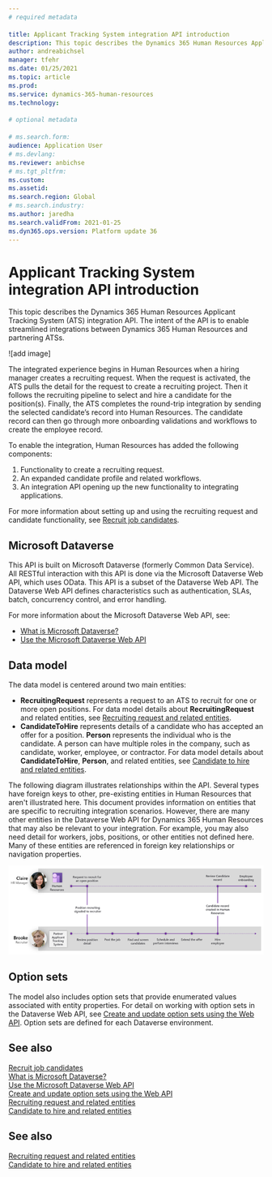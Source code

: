 ```yaml
---
# required metadata

title: Applicant Tracking System integration API introduction
description: This topic describes the Dynamics 365 Human Resources Applicant Tracking System (ATS) integration API.
author: andreabichsel
manager: tfehr
ms.date: 01/25/2021
ms.topic: article
ms.prod: 
ms.service: dynamics-365-human-resources
ms.technology: 

# optional metadata

# ms.search.form: 
audience: Application User
# ms.devlang: 
ms.reviewer: anbichse
# ms.tgt_pltfrm: 
ms.custom: 
ms.assetid: 
ms.search.region: Global
# ms.search.industry: 
ms.author: jaredha
ms.search.validFrom: 2021-01-25
ms.dyn365.ops.version: Platform update 36
---
```


# Applicant Tracking System integration API introduction

This topic describes the Dynamics 365 Human Resources Applicant Tracking System (ATS) integration API. The intent of the API is to enable streamlined integrations between Dynamics 365 Human Resources and partnering ATSs.

![add image]

The integrated experience begins in Human Resources when a hiring manager creates a recruiting request. When the request is activated, the ATS pulls the detail for the request to create a recruiting project. Then it follows the recruiting pipeline to select and hire a candidate for the position(s). Finally, the ATS completes the round-trip integration by sending the selected candidate’s record into Human Resources. The candidate record can then go through more onboarding validations and workflows to create the employee record.

To enable the integration, Human Resources has added the following components:

1.	Functionality to create a recruiting request.
2.	An expanded candidate profile and related workflows.
3.	An integration API opening up the new functionality to integrating applications.

For more information about setting up and using the recruiting request and candidate functionality, see [Recruit job candidates](hr-personnel-recruit.md).

## Microsoft Dataverse

This API is built on Microsoft Dataverse (formerly Common Data Service). All RESTful interaction with this API is done via the Microsoft Dataverse Web API, which uses OData. This API is a subset of the Dataverse Web API. The Dataverse Web API defines characteristics such as authentication, SLAs, batch, concurrency control, and error handling.

For more information about the Microsoft Dataverse Web API, see:

- [What is Microsoft Dataverse?](https://docs.microsoft.com/powerapps/maker/data-platform/data-platform-intro)
- [Use the Microsoft Dataverse Web API](https://docs.microsoft.com/powerapps/developer/data-platform/webapi/overview)

## Data model

The data model is centered around two main entities:

- **RecruitingRequest** represents a request to an ATS to recruit for one or more open positions. For data model details about **RecruitingRequest** and related entities, see [Recruiting request and related entities](hr-admin-integration-ats-api-recruiting-entities.md).
- **CandidateToHire** represents details of a candidate who has accepted an offer for a position. **Person** represents the individual who is the candidate. A person can have multiple roles in the company, such as candidate, worker, employee, or contractor. For data model details about **CandidateToHire**, **Person**, and related entities, see [Candidate to hire and related entities](hr-admin-integration-ats-api-candidate-entities.md).

The following diagram illustrates relationships within the API. Several types have foreign keys to other, pre-existing entities in Human Resources that aren't illustrated here. This document provides information on entities that are specific to recruiting integration scenarios. However, there are many other entities in the Dataverse Web API for Dynamics 365 Human Resources that may also be relevant to your integration. For example, you may also need detail for workers, jobs, positions, or other entities not defined here. Many of these entities are referenced in foreign key relationships or navigation properties.

![ATS integration flow](media/hr-admin-integration-ats-api-introduction-flow.png)

## Option sets

The model also includes option sets that provide enumerated values associated with entity properties. For detail on working with option sets in the Dataverse Web API, see [Create and update option sets using the Web API](https://docs.microsoft.com/powerapps/developer/data-platform/webapi/create-update-optionsets). Option sets are defined for each Dataverse environment.

## See also

[Recruit job candidates](hr-personnel-recruit.md)<br>
[What is Microsoft Dataverse?](https://docs.microsoft.com/powerapps/maker/data-platform/data-platform-intro)<br>
[Use the Microsoft Dataverse Web API](https://docs.microsoft.com/powerapps/developer/data-platform/webapi/overview)<br>
[Create and update option sets using the Web API](https://docs.microsoft.com/powerapps/developer/data-platform/webapi/create-update-optionsets)<br>
[Recruiting request and related entities](hr-admin-integration-ats-api-recruiting-entities.md)<br>
[Candidate to hire and related entities](hr-admin-integration-ats-api-candidate-entities.md)

## See also

[Recruiting request and related entities](hr-admin-integration-ats-api-recruiting-entities.md)<br>
[Candidate to hire and related entities](hr-admin-integration-ats-api-candidate-entities.md)